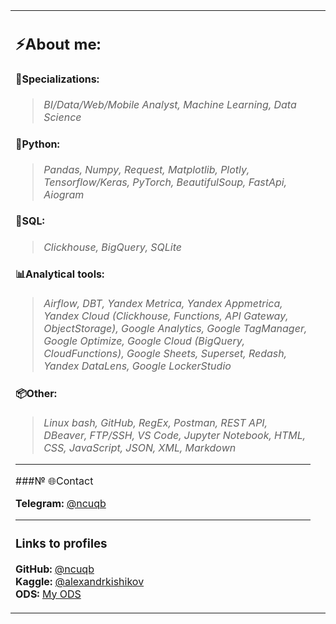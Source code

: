 <table>
<tr>
<td width="100%" valign="top">


## ⚡About me:

#### 🧠Specializations:
>*BI/Data/Web/Mobile Analyst, Machine Learning, Data Science*

#### 🐍Python:
>*Pandas, Numpy, Request, Matplotlib, Plotly, Tensorflow/Keras, PyTorch, BeautifulSoup, FastApi, Aiogram*

#### 💾SQL:
>*Clickhouse, BigQuery, SQLite*

#### 📊Analytical tools:
>*Airflow, DBT, Yandex Metrica, Yandex Appmetrica, Yandex Cloud (Clickhouse, Functions, API Gateway, ObjectStorage), Google Analytics, Google TagManager, Google Optimize, Google Cloud (BigQuery, CloudFunctions), Google Sheets, Superset, Redash, Yandex DataLens, Google LockerStudio*

#### 📦Other:
>*Linux bash, GitHub, RegEx, Postman, REST API, DBeaver, FTP/SSH, VS Code, Jupyter Notebook, HTML, CSS, JavaScript, JSON, XML, Markdown*

---

###№ 🌐Contact

**Telegram:** [@ncuqb](https://t.me/ncuqb)

---

### Links to profiles

**GitHub:** [@ncuqb](https://github.com/ncuqb)  
**Kaggle:** [@alexandrkishikov](https://www.kaggle.com/alexandrkishikov)  
**ODS:** [My ODS](https://ods.ai/users/j0f5bd76d2c79)

</td>
<td width="0%" valign="top" align="center">



</td>
</tr>
</table>
